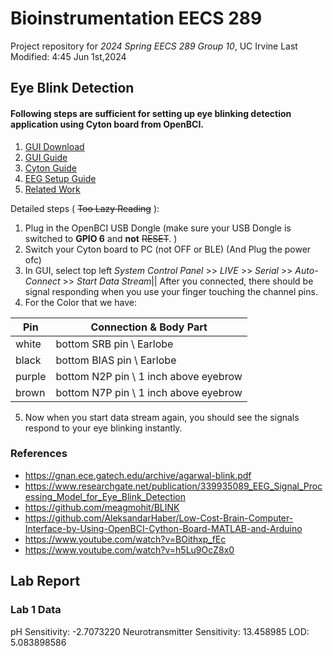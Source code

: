 # Bioinstrumentation EECS 289
Project repository for *2024 Spring EECS 289 Group 10*, UC Irvine
Last Modified: 4:45 Jun 1st,2024
## Eye Blink Detection
#### Following steps are sufficient for setting up eye blinking detection application using Cyton board from OpenBCI.
1. [GUI Download](https://openbci.com/downloads)
2. [GUI Guide](https://docs.openbci.com/Software/OpenBCISoftware/GUIDocs/#installing-the-openbci-gui-as-a-standalone-application)
3. [Cyton Guide](https://docs.openbci.com/GettingStarted/Boards/CytonGS/)
4. [EEG Setup Guide](https://docs.openbci.com/GettingStarted/Biosensing-Setups/EEGSetup/)
5. [Related Work](https://openbci.com/community/eog-eye-movement-blink-detection-with-the-openbci-cyton/)

Detailed steps ( ~~Too Lazy Reading~~ ):
1. Plug in the OpenBCI USB Dongle (make sure your USB Dongle is switched to **GPIO 6** and **not** ~~RESET~~. )
2. Switch your Cyton board to PC (not OFF or BLE) (And Plug the power ofc)
3. In GUI, select top left 
*System Control Panel* >> *LIVE* >> *Serial* >> *Auto-Connect* >> *Start Data Stream*|| After you connected, there should be signal responding when you use your finger touching the channel pins.
4. For the Color that we have:

| Pin | Connection & Body Part|
| ----------- | ----------- |
| white | bottom SRB pin \ Earlobe|
| black | bottom BIAS pin \ Earlobe|
| purple| bottom N2P pin \ 1 inch above eyebrow|
| brown | bottom N7P pin \ 1 inch above eyebrow|

5. Now when you start data stream again, you should see the signals respond to your eye blinking instantly. 


### References
- https://gnan.ece.gatech.edu/archive/agarwal-blink.pdf
- https://www.researchgate.net/publication/339935089_EEG_Signal_Processing_Model_for_Eye_Blink_Detection
- https://github.com/meagmohit/BLINK
- https://github.com/AleksandarHaber/Low-Cost-Brain-Computer-Interface-by-Using-OpenBCI-Cython-Board-MATLAB-and-Arduino
- https://www.youtube.com/watch?v=BOithxp_fEc
- https://www.youtube.com/watch?v=h5Lu9OcZ8x0

## Lab Report
### Lab 1 Data
pH Sensitivity: -2.7073220
Neurotransmitter Sensitivity: 13.458985
LOD: 5.083898586